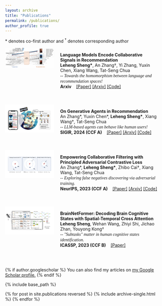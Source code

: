 ```yaml
---
layout: archive
title: "Publications"
permalink: /publications/
author_profile: true
---
```


\* denotes co-first author and <sup>&#8224;</sup> denotes corresponding author

<div style="display: flex; flex-direction: column;">

  <!-- 第一组图片和段落 -->
  <div style="display: flex; align-items: flex-start;">
    <!-- 图片部分（1/3） -->
    <div style="flex: 1;">
      <img src="../paper_imgs/AlphaRec.png" style="width: 100%; height: auto;">
    </div>
    <!-- 文字部分（2/3） -->
    <div style="flex: 2; padding-left: 20px;">
      <p style="margin-bottom: 50px;"><strong>Language Models Encode Collaborative Signals in Recommendation</strong><br>
      <span style="font-size: 14px;"> <strong>Leheng Sheng*</strong>, An Zhang†, Yi Zhang, Yuxin Chen, Xiang Wang, Tat-Seng Chua</span><br>
      <span style="font-size: 14px; font-family: 'Times New Roman';"><i>-- Towards the homomorphism between language and recommendation spaces!</i></span><br>
    <span style="font-size: 14px; "><strong>Arxiv</strong> &nbsp;&nbsp; <a href="https://arxiv.org/pdf/2407.05441.pdf">[Paper]</a> <a href="https://arxiv.org/pdf/2407.05441">[Arxiv]</a> <a href="https://github.com/LehengTHU/AlphaRec">[Code]</a></span>
      </p>
    </div>
  </div>
  <!-- 第一组图片和段落 -->
  <div style="display: flex; align-items: flex-start;">
    <!-- 图片部分（1/3） -->
    <div style="flex: 1;">
      <img src="../paper_imgs/agent4rec.png" style="width: 100%; height: auto;">
    </div>
    <!-- 文字部分（2/3） -->
    <div style="flex: 2; padding-left: 20px;">
      <p style="margin-bottom: 50px;"><strong>On Generative Agents in Recommendation</strong><br>
      <span style="font-size: 14px;">An Zhang*, Yuxin Chen*, <strong>Leheng Sheng*</strong>, Xiang Wang†, Tat-Seng Chua</span><br>
      <span style="font-size: 14px; font-family: 'Times New Roman';"><i>-- LLM-based agents can behave like human users!</i></span><br>
    <span style="font-size: 14px; "><strong>SIGIR, 2024 (CCF A)</strong> &nbsp;&nbsp; <a href="https://arxiv.org/pdf/2310.10108.pdf">[Paper]</a> <a href="https://arxiv.org/abs/2310.10108">[Arxiv]</a> <a href="https://github.com/LehengTHU/Agent4Rec">[Code]</a></span>
      </p>
    </div>
  </div>
  <!-- 第二组图片和段落 -->
  <div style="display: flex; align-items: flex-start;">
    <!-- 图片部分（1/3） -->
    <div style="flex: 1;">
      <img src="../paper_imgs/AdvInfoNCE.png" style="width: 100%; height: auto;">
    </div>
    <!-- 文字部分（2/3） -->
    <div style="flex: 2; padding-left: 20px;">
      <p style="margin-bottom: 50px;"><strong>Empowering Collaborative Filtering with Principled Adversarial Contrastive Loss</strong><br>
      <span style="font-size: 14px;">An Zhang*, <strong>Leheng Sheng*</strong>, Zhibo Cai†, Xiang Wang, Tat-Seng Chua</span><br>
      <span style="font-size: 14px; font-family: 'Times New Roman';"><i>-- Exploring false negatives discovering via adversarial training.</i></span><br>
    <span style="font-size: 14px; "><strong>NeurIPS, 2023 (CCF A)</strong> &nbsp;&nbsp; <a href="https://neurips.cc/virtual/2023/poster/71149">[Paper]</a> <a href="https://arxiv.org/abs/2310.18700">[Arxiv]</a> <a href="https://github.com/LehengTHU/AdvInfoNCE">[Code]</a></span>
      </p>
    </div>
  </div>
  <!-- 第三组图片和段落 -->
  <div style="display: flex; align-items: flex-start;">
    <!-- 图片部分（1/3） -->
    <div style="flex: 1;">
      <img src="../paper_imgs/BrainNetFormer.png" style="width: 100%; height: auto;">
    </div>
    <!-- 文字部分（2/3） -->
    <div style="flex: 2; padding-left: 20px;">
      <p style="margin-bottom: 50px;"><strong>BrainNetFormer: Decoding Brain Cognitive States with Spatial-Temporal Cross Attention</strong><br>
      <span style="font-size: 14px;"><strong>Leheng Sheng</strong>, Wehan Wang, Zhiyi Shi, Jichao Zhan, Youyong Kong†</span><br>
      <span style="font-size: 14px; font-family: 'Times New Roman';"><i>-- "Subtasks" matter in human cognitive states identification.</i></span><br>
    <span style="font-size: 14px; "><strong>ICASSP, 2023 (CCF B)</strong> &nbsp;&nbsp; <a href="https://ieeexplore.ieee.org/abstract/document/10094655">[Paper]</a></span>
    </p>
    </div>
  </div>

</div>





<!-- <div style="display: flex; flex-direction: row;">
  <div style="flex: 1;">
    <img src="../paper_imgs/agent4rec.png"  style="width: 100%; height: auto;">
    <img src="../paper_imgs/AdvInfoNCE.png"  style="width: 100%; height: auto;">
    <img src="../paper_imgs/BrainNetFormer.png"  style="width: 100%; height: auto;">
  </div>
  <div style="flex: 2; padding-left: 20px;">
    <p style="margin-bottom: 50px;"><strong>On Generative Agents in Recommendation</strong><br>
    An Zhang*, <strong>Leheng Sheng*</strong>, Yuxin Chen*, Hao Li, Yang Deng, Xiang Wang†, Tat-Seng Chua<br>
    <strong>Arxiv, 2023.10</strong><br>
    <a href="https://arxiv.org/pdf/2310.10108.pdf">[Paper]</a> <a href="https://arxiv.org/abs/2310.10108">[Arxiv]</a> <a href="https://github.com/LehengTHU/Agent4Rec">[Code]</a></p>
    <p style="margin-bottom: 50px;"><strong>Empowering Collaborative Filtering with Principled Adversarial Contrastive Loss</strong><br>
    An Zhang*, <strong>Leheng Sheng*</strong>, Zhibo Cai†, Xiang Wang, Tat-Seng Chua<br>
    <strong>NeurIPS, 2023 (CCF A)</strong><br>
    <a href="https://neurips.cc/virtual/2023/poster/71149">[Paper]</a> <a href="https://github.com/LehengTHU/AdvInfoNCE">[Code]</a></p>
    <p style="margin-bottom: 50px;"><strong>BrainNetFormer: Decoding Brain Cognitive States with Spatial-Temporal Cross Attention</strong><br>
    <strong>Leheng Sheng</strong>, Wehan Wang, Zhiyi Shi, Jichao Zhan, Youyong Kong†<br>
    <strong>ICASSP, 2023 (CCF B)</strong><br>
    <a href="https://ieeexplore.ieee.org/abstract/document/10094655">[Paper]</a></p>

  </div>
</div> -->

{% if author.googlescholar %}
  You can also find my articles on <u><a href="{{author.googlescholar}}">my Google Scholar profile</a>.</u>
{% endif %}

{% include base_path %}

{% for post in site.publications reversed %}
  {% include archive-single.html %}
{% endfor %}
